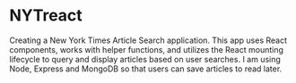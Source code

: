 # NYTreact
Creating a New York Times Article Search application. This app uses React components, works with helper functions, and utilizes the React mounting lifecycle to query and display articles based on user searches. I am using Node, Express and MongoDB so that users can save articles to read later.
